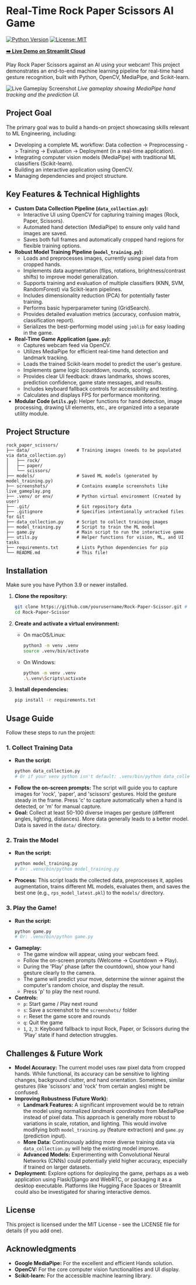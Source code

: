 # Real-Time Rock Paper Scissors AI Game

[![Python Version](https://img.shields.io/badge/python-3.9+-blue.svg)](https://www.python.org/)
[![License: MIT](https://img.shields.io/badge/License-MIT-yellow.svg)](https://opensource.org/licenses/MIT)

**[➡️ Live Demo on Streamlit Cloud](https://rock-paper-scisor-ai-game-dkvpjux3c2uffse8zyxdyh.streamlit.app/)**

Play Rock Paper Scissors against an AI using your webcam! This project demonstrates an end-to-end machine learning pipeline for real-time hand gesture recognition, built with Python, OpenCV, MediaPipe, and Scikit-learn.

![Live Gameplay Screenshot](screenshots/live_gameplay.png)
*Live gameplay showing MediaPipe hand tracking and the prediction UI.*

## Project Goal

The primary goal was to build a hands-on project showcasing skills relevant to ML Engineering, including:
*   Developing a complete ML workflow: Data collection -> Preprocessing -> Training -> Evaluation -> Deployment (in a real-time application).
*   Integrating computer vision models (MediaPipe) with traditional ML classifiers (Scikit-learn).
*   Building an interactive application using OpenCV.
*   Managing dependencies and project structure.

## Key Features & Technical Highlights

*   **Custom Data Collection Pipeline (`data_collection.py`):**
    *   Interactive UI using OpenCV for capturing training images (Rock, Paper, Scissors).
    *   Automated hand detection (MediaPipe) to ensure only valid hand images are saved.
    *   Saves both full frames and automatically cropped hand regions for flexible training options.
*   **Robust Model Training Pipeline (`model_training.py`):**
    *   Loads and preprocesses images, currently using pixel data from cropped hands.
    *   Implements data augmentation (flips, rotations, brightness/contrast shifts) to improve model generalization.
    *   Supports training and evaluation of multiple classifiers (KNN, SVM, RandomForest) via Scikit-learn pipelines.
    *   Includes dimensionality reduction (PCA) for potentially faster training.
    *   Performs basic hyperparameter tuning (GridSearch).
    *   Provides detailed evaluation metrics (accuracy, confusion matrix, classification report).
    *   Serializes the best-performing model using `joblib` for easy loading in the game.
*   **Real-Time Game Application (`game.py`):**
    *   Captures webcam feed via OpenCV.
    *   Utilizes MediaPipe for efficient real-time hand detection and landmark tracking.
    *   Loads the trained Scikit-learn model to predict the user's gesture.
    *   Implements game logic (countdown, rounds, scoring).
    *   Provides clear UI feedback: draws landmarks, shows scores, prediction confidence, game state messages, and results.
    *   Includes keyboard fallback controls for accessibility and testing.
    *   Calculates and displays FPS for performance monitoring.
*   **Modular Code (`utils.py`):** Helper functions for hand detection, image processing, drawing UI elements, etc., are organized into a separate utility module.

## Project Structure

```
rock_paper_scissors/
├── data/                  # Training images (needs to be populated via data_collection.py)
│   ├── rock/
│   ├── paper/
│   └── scissors/
├── models/                # Saved ML models (generated by model_training.py)
├── screenshots/           # Contains example screenshots like live_gameplay.png
├── .venv/ or env/         # Python virtual environment (Created by user)
├── .git/                  # Git repository data
├── .gitignore             # Specifies intentionally untracked files for Git
├── data_collection.py     # Script to collect training images
├── model_training.py      # Script to train the ML model
├── game.py                # Main script to run the interactive game
├── utils.py               # Helper functions for vision, ML, and UI tasks
├── requirements.txt       # Lists Python dependencies for pip
└── README.md              # This file!
```

## Installation

Make sure you have Python 3.9 or newer installed.

1.  **Clone the repository:**
    ```bash
    git clone https://github.com/yourusername/Rock-Paper-Scissor.git # Replace with your repo URL
    cd Rock-Paper-Scissor
    ```

2.  **Create and activate a virtual environment:**
    *   On macOS/Linux:
        ```bash
        python3 -m venv .venv
        source .venv/bin/activate
        ```
    *   On Windows:
        ```bash
        python -m venv .venv
        .\.venv\Scripts\activate
        ```

3.  **Install dependencies:**
    ```bash
    pip install -r requirements.txt
    ```

## Usage Guide

Follow these steps to run the project:

### 1. Collect Training Data

*   **Run the script:**
    ```bash
    python data_collection.py
    # Or if your venv python isn't default: .venv/bin/python data_collection.py
    ```
*   **Follow the on-screen prompts:** The script will guide you to capture images for 'rock', 'paper', and 'scissors' gestures. Hold the gesture steady in the frame. Press 'c' to capture automatically when a hand is detected, or 'm' for manual capture.
*   **Goal:** Collect at least 50-100 diverse images per gesture (different angles, lighting, distances). More data generally leads to a better model. Data is saved in the `data/` directory.

### 2. Train the Model

*   **Run the script:**
    ```bash
    python model_training.py
    # Or: .venv/bin/python model_training.py
    ```
*   **Process:** This script loads the collected data, preprocesses it, applies augmentation, trains different ML models, evaluates them, and saves the best one (e.g., `rps_model_latest.pkl`) to the `models/` directory.

### 3. Play the Game!

*   **Run the script:**
    ```bash
    python game.py
    # Or: .venv/bin/python game.py
    ```
*   **Gameplay:**
    *   The game window will appear, using your webcam feed.
    *   Follow the on-screen prompts (Welcome -> Countdown -> Play).
    *   During the 'Play' phase (after the countdown), show your hand gesture clearly to the camera.
    *   The game will predict your move, determine the winner against the computer's random choice, and display the result.
    *   Press 'p' to play the next round.
*   **Controls:**
    *   `p`: Start game / Play next round
    *   `s`: Save a screenshot to the `screenshots/` folder
    *   `r`: Reset the game score and rounds
    *   `q`: Quit the game
    *   `1`, `2`, `3`: Keyboard fallback to input Rock, Paper, or Scissors during the 'Play' state if hand detection struggles.

## Challenges & Future Work

*   **Model Accuracy:** The current model uses raw pixel data from cropped hands. While functional, its accuracy can be sensitive to lighting changes, background clutter, and hand orientation. Sometimes, similar gestures (like 'scissors' and 'rock' from certain angles) might be confused.
*   **Improving Robustness (Future Work):**
    *   **Landmark Features:** A significant improvement would be to retrain the model using normalized *landmark coordinates* from MediaPipe instead of pixel data. This approach is generally more robust to variations in scale, rotation, and lighting. This would involve modifying both `model_training.py` (feature extraction) and `game.py` (prediction input).
    *   **More Data:** Continuously adding more diverse training data via `data_collection.py` will help the existing model improve.
    *   **Advanced Models:** Experimenting with Convolutional Neural Networks (CNNs) could potentially yield higher accuracy, especially if trained on larger datasets.
*   **Deployment:** Explore options for deploying the game, perhaps as a web application using Flask/Django and WebRTC, or packaging it as a desktop executable. Platforms like Hugging Face Spaces or Streamlit could also be investigated for sharing interactive demos.

## License

This project is licensed under the MIT License - see the LICENSE file for details (if you add one).

## Acknowledgments

*   **Google MediaPipe:** For the excellent and efficient Hands solution.
*   **OpenCV:** For the core computer vision functionalities and UI display.
*   **Scikit-learn:** For the accessible machine learning library.
